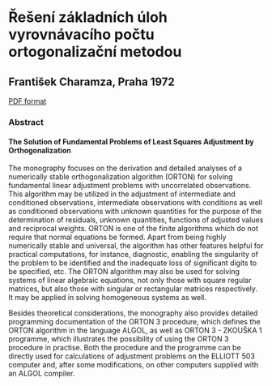 # Řešení základních úloh vyrovnávacího počtu ortogonalizační metodou

## František Charamza, Praha 1972

[PDF format](https://github.com/cepek/charamza-1972/blob/main/charamza-1972.pdf)

###  Abstract

#### The Solution of Fundamental Problems of Least Squares Adjustment by Orthogonalization

The monography focuses on the derivation and detailed
analyses of a numerically stable orthogonalization algorithm
(ORTON) for solving fundamental linear adjustment problems
with uncorrelated observations. This algorithm may be utilized
in the adjustment of intermediate and conditioned observations,
intermediate observations with conditions as well as
conditioned observations with unknown quantities for the purpose of
the determination of residuals, unknown quantities, functions
of adjusted values and reciprocal weights. ORTON is one of the
finite algorithms which do not require that normal equations
be formed. Apart from being highly numerically stable and
universal, the algorithm has other features helpful for practical
computations, for instance, diagnostic, enabling the
singularity of the problem to be identified and the inadequate loss of
significant digits to be specified, etc. The ORTON algorithm
may also be used for solving systems of linear algebraic
equations, not only those with square regular matrices, but also
those with singular or rectangular matrices respectively. It
may be applied in solving homogeneous systems as well.

Besides theoretical considerations, the monography also
provides detailed programming documentation of the ORTON 3
procedure, which defines the ORTON algorithm in the language ALGOL, as
well as ORTON 3 - ZKOUŠKA 1 programme, which illustrates the
possibility of using the ORTON 3 procedure in practise. Both
the procedure and the programme can be directly used for
calculations of adjustment problems on the ELLIOTT 503 computer and,
after some modifications, on other computers supplied with an
ALGOL compiler.
